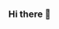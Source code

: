 ### Hi there 👋

<!--
**jolly-io/jolly-io** is a ✨ _special_ ✨ repository because its `README.md` (this file) appears on your GitHub profile.

Here are some ideas to get you started:

- 🔭 I’m currently working on survival Analysis Research
- 🌱 I’m currently learning API Deployment

